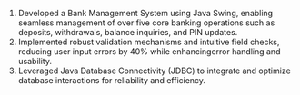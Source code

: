 1. Developed a Bank Management System using Java Swing, enabling seamless management of over five core banking operations such as deposits, withdrawals, balance inquiries, and 
   PIN updates.
2. Implemented robust validation mechanisms and intuitive field checks, reducing user input errors by 40% while enhancingerror handling and usability.
3. Leveraged Java Database Connectivity (JDBC) to integrate and optimize database interactions for reliability and efficiency.
